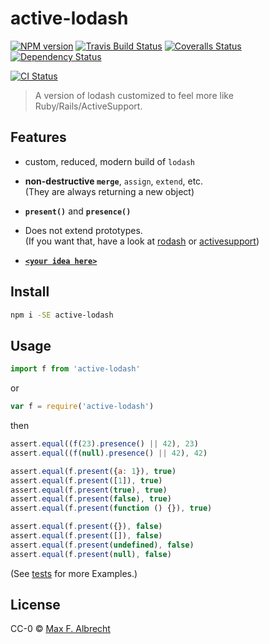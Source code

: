# active-lodash

[![NPM version][npm-image]][npm-url]
[![Travis Build Status][travis-image]][travis-url]
[![Coveralls Status][coveralls-image]][coveralls-url]
[![Dependency Status][depstat-image]][depstat-url]
<!-- [![Downloads][download-badge]][npm-url] -->
[![CI Status][cider-image]][cider-url]

> A version of lodash customized to feel more like Ruby/Rails/ActiveSupport.

## Features

-   custom, reduced, modern build of `lodash`

-   **non-destructive `merge`**, `assign`, `extend`, etc.  
(They are always returning a new object)

-   **`present()`** and **`presence()`**

-   Does not extend prototypes.  
(If you want that, have a look at [rodash][] or [activesupport][])

-   [**`<your idea here>`**](https://github.com/eins78/active-lodash/issues)

## Install

```sh
npm i -SE active-lodash
```

## Usage

```js
import f from 'active-lodash'
```

or

```js
var f = require('active-lodash')

```

then

```js
assert.equal((f(23).presence() || 42), 23)
assert.equal((f(null).presence() || 42), 42)

assert.equal(f.present({a: 1}), true)
assert.equal(f.present([1]), true)
assert.equal(f.present(true), true)
assert.equal(f.present(false), true)
assert.equal(f.present(function () {}), true)

assert.equal(f.present({}), false)
assert.equal(f.present([]), false)
assert.equal(f.present(undefined), false)
assert.equal(f.present(null), false)
```

(See [tests][] for more Examples.)

## License

CC-0 © [Max F. Albrecht](http://github.com/eins78)

[tests]: https://github.com/eins78/active-lodash/blob/master/test/tests.js
[lodash-inflection]: https://www.npmjs.com/package/lodash-inflection
[rodash]: https://github.com/obie/rodash
[activesupport]: https://www.npmjs.com/package/activesupport

[npm-url]: https://npmjs.org/package/active-lodash
[npm-image]: https://img.shields.io/npm/v/active-lodash.svg?style=flat-square

[cider-url]: http://ci.zhdk.ch/cider-ci/ui/public/active-lodash/cider-ci/Test/summary.html
[cider-image]: http://ci.zhdk.ch/cider-ci/ui/public/active-lodash/cider-ci/Test/summary.svg?respond_width_200&orientation=horizontal
[travis-url]: https://travis-ci.org/eins78/active-lodash
[travis-image]: https://img.shields.io/travis/eins78/active-lodash.svg?style=flat-square

[coveralls-url]: https://coveralls.io/r/eins78/active-lodash
[coveralls-image]: https://img.shields.io/coveralls/eins78/active-lodash.svg?style=flat-square

[depstat-url]: https://david-dm.org/eins78/active-lodash
[depstat-image]: https://david-dm.org/eins78/active-lodash.svg?style=flat-square

[download-badge]: http://img.shields.io/npm/dm/active-lodash.svg?style=flat-square
